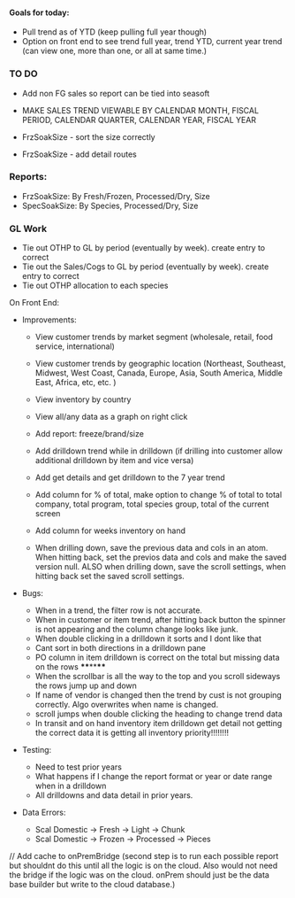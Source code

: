 #### Goals for today:

- Pull trend as of YTD (keep pulling full year though)
- Option on front end to see trend full year, trend YTD, current year trend (can view one, more than one, or all at same time.)

### TO DO

- Add non FG sales so report can be tied into seasoft
- MAKE SALES TREND VIEWABLE BY CALENDAR MONTH, FISCAL PERIOD, CALENDAR QUARTER, CALENDAR YEAR, FISCAL YEAR

- FrzSoakSize - sort the size correctly
- FrzSoakSize - add detail routes

### Reports:

- FrzSoakSize: By Fresh/Frozen, Processed/Dry, Size
- SpecSoakSize: By Species, Processed/Dry, Size

### GL Work

- Tie out OTHP to GL by period (eventually by week). create entry to correct
- Tie out the Sales/Cogs to GL by period (eventually by week). create entry to correct
- Tie out OTHP allocation to each species

On Front End:

- Improvements:

  - View customer trends by market segment (wholesale, retail, food service, international)
  - View customer trends by geographic location (Northeast, Southeast, Midwest, West Coast, Canada, Europe, Asia, South America, Middle East, Africa, etc, etc. )
  - View inventory by country
  - View all/any data as a graph on right click
  - Add report: freeze/brand/size
  - Add drilldown trend while in drilldown (if drilling into customer allow additional drilldown by item and vice versa)
  - Add get details and get drilldown to the 7 year trend
  - Add column for % of total, make option to change % of total to total company, total program, total species group, total of the current screen
  - Add column for weeks inventory on hand

  - When drilling down, save the previous data and cols in an atom. When hitting back, set the previos data and cols and make the saved version null. ALSO when drilling down, save the scroll settings, when hitting back set the saved scroll settings.

- Bugs:

  - When in a trend, the filter row is not accurate.
  - When in customer or item trend, after hitting back button the spinner is not appearing and the column change looks like junk.
  - When double clicking in a drilldown it sorts and I dont like that
  - Cant sort in both directions in a drilldown pane
  - PO column in item drilldown is correct on the total but missing data on the rows **\*\***\*\***\*\***
  - When the scrollbar is all the way to the top and you scroll sideways the rows jump up and down
  - If name of vendor is changed then the trend by cust is not grouping correctly. Algo overwrites when name is changed.
  - scroll jumps when double clicking the heading to change trend data
  - In transit and on hand inventory item drilldown get detail not getting the correct data it is getting all inventory priority!!!!!!!!

- Testing:

  - Need to test prior years
  - What happens if I change the report format or year or date range when in a drilldown
  - All drilldowns and data detail in prior years.

- Data Errors:
  - Scal Domestic -> Fresh -> Light -> Chunk
  - Scal Domestic -> Frozen -> Processed -> Pieces

// Add cache to onPremBridge (second step is to run each possible report but shouldnt do this until all the logic is on the cloud. Also would not need the bridge if the logic was on the cloud. onPrem should just be the data base builder but write to the cloud database.)
